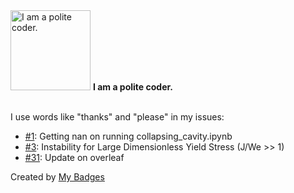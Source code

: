 <img src="https://my-badges.github.io/my-badges/polite-coder.png" alt="I am a polite coder." title="I am a polite coder." width="128">
<strong>I am a polite coder.</strong>
<br><br>

I use words like "thanks" and "please" in my issues:

- <a href="https://github.com/nbeb/extracting_self-similarity_from_data/issues/1">#1</a>: Getting nan on running collapsing_cavity.ipynb
- <a href="https://github.com/VatsalSy/DropImpact_viscoplastic_epsilonformulation/issues/3">#3</a>: Instability for Large Dimensionless Yield Stress (J/We >> 1)
- <a href="https://github.com/comphy-lab/BurstingBubble_VE_paper/issues/31">#31</a>: Update on overleaf


Created by <a href="https://github.com/my-badges/my-badges">My Badges</a>